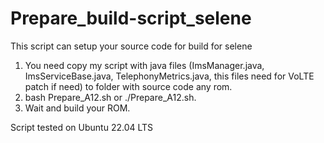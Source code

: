 # Prepare_build-script_selene
This script can setup your source code for build for selene
1. You need copy my script with java files (ImsManager.java, ImsServiceBase.java, TelephonyMetrics.java, this files need for VoLTE patch if need) to folder with source code any rom.
2. bash Prepare_A12.sh or ./Prepare_A12.sh.
3. Wait and build your ROM.

Script tested on Ubuntu 22.04 LTS
